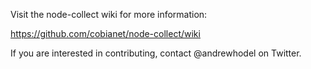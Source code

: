 Visit the node-collect wiki for more information:

https://github.com/cobianet/node-collect/wiki

If you are interested in contributing, contact @andrewhodel on Twitter.
